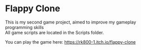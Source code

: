 # Flappy Clone
This is my second game project, aimed to improve my gameplay programming skills  
All game scripts are located in the Scripts folder.

You can play the game here: https://rk800-1.itch.io/flappy-clone
